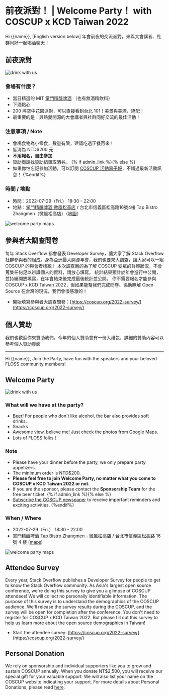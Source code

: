 # 前夜派對！ | Welcome Party！ with COSCUP x KCD Taiwan 2022

Hi {{name}},
[English version below]
年會前夜的交流派對，來與大會講者、社群同好一起喝酒聊天！

## 前夜派對

![drink with us](https://secretary.coscup.org/s3/img/Two-pints-beer-main.jpg)

### 會場有什麼？

- 當日精選的 MIT [掌門精釀啤酒](https://www.facebook.com/ZMBBreezeSG/) （也有無酒精飲料）
- 下酒點心
- 200 坪空中花園派對，可以直接看到台北 101！美景與美酒，絕配！
- 最重要的是：與熱愛開源的大會講者與社群同好交流的最佳活動！

### 注意事項 / Note

- 會場食物為小零食，數量有限，建議吃過正餐再來！
- 低消為 NTD$200 元
- **不用報名，自由參加**
- 贊助商請找贊助組領取酒券。
{% if admin_link %}{% else %}
- 如果你怕忘記參加活動，可以訂閱 [COSCUP 活動電子報](https://secretary.coscup.org/subscribe/coscup)，不錯過最新活動訊息！
{%endif%}

### 時間 / 地點

- 時間：2022-07-29（Fri.） 18:30 - 22:00
- 地點：[掌門精釀啤酒 微風松高店](https://www.facebook.com/ZMBBreezeSG/) / 台北市信義區松高路16號4樓 Tap Bistro Zhangmen（微風松高店）（[地圖](https://g.page/ZhangmenSG)）

![welcome party maps](https://secretary.coscup.org/s3/img/welcome_party_map.jpg)

## 參與者大調查問卷

每年 Stack Overflow 都會發表 Developer Survey，讓大家了解 Stack Overflow 社群參與者的組成。身為亞洲最大開源年會，我們也要來大調查，讓大家可以一窺 COSCUP 的與會者樣貌！ 本次調查目的為了解 COSCUP 受眾的群體狀況，不會蒐集任何足以辨識個人的資料，請放心填寫。
統計結果預計於年會進行中公開，並持續開放填寫，在年會結束後完成最後統計並公開。 你不需要報名才能參與 COSCUP x KCD Taiwan 2022，但如果能幫我們完成問卷、協助瞭解 Open Source 在台灣的現況，我們會很感激的！

- 開始填寫參與者大調查問卷：[https://coscup.org/2022-survey/](https://coscup.org/2022-survey/)

## 個人贊助

我們也歡迎你來贊助我們，今年的個人贊助會有一份大禮包，詳細的贊助內容可以參考[個人贊助頁面](https://ocf.neticrm.tw/civicrm/contribute/transact?reset=1&id=51)

----

Hi {{name}},
Join the Party, have fun with the speakers and your beloved FLOSS community members!

## Welcome Party

![drink with us](https://secretary.coscup.org/s3/img/Two-pints-beer-main.jpg)

### What will we have at the party?

- [Beer](https://www.facebook.com/ZMBBreezeSG/)! For people who don't like alcohol, the bar also provides soft drinks.
- Snacks
- Awesome view, believe me! Just check the photos from Google Maps.
- Lots of FLOSS folks！

### Note

- Please have your dinner before the party, we only prepare party appetizers.
- The minimum order is NTD$200.
- **Please feel free to join Welcome Party, no matter what you come to COSCUP x KCD Taiwan 2022 or not.**
- If you are the sponsor, please contact the **Sponsorship Team** for the free beer ticket.
{% if admin_link %}{% else %}
- [Subscribe the COSCUP newspaper](https://secretary.coscup.org/subscribe/coscup) to receive important reminders and exciting activities.
{%endif%}

### When / Where

- 2022-07-29（Fri.） 18:30 - 22:00
- [掌門精釀啤酒 Tap Bistro Zhangmen - 微風松高店](https://www.facebook.com/ZMBBreezeSG/) / 台北市信義區松高路 16 號 4 樓 ([maps](https://g.page/ZhangmenSG))

![welcome party maps](https://secretary.coscup.org/s3/img/welcome_party_map.jpg)

## Attendee Survey

Every year, Stack Overflow publishes a Developer Survey for people to get to know the Stack Overflow community. As Asia's largest open source conference, we're doing this survey to give you a glimpse of COSCUP attendees! We will collect no personally identifiable information. The purpose of this survey is to understand the demographics of the COSCUP audience.
We'll release the survey results during the COSCUP, and the survey will be open for completion after the conference. You don't need to register for COSCUP x KCD Taiwan 2022. But please fill out this survey to help us learn more about the open source demographics in Taiwan!

- Start the attendee survey: [https://coscup.org/2022-survey/](https://coscup.org/2022-survey/)

## Personal Donation

We rely on sponsorship and individual supporters like you to grow and sustain COSCUP annually. When you donate NT$2,500, you will receive our special gift for your valuable support. We will also list your name on the COSCUP website indicating your support.
For more details about Personal Donations, please read [here](https://ocf.neticrm.tw/civicrm/contribute/transact?reset=1&id=51).
